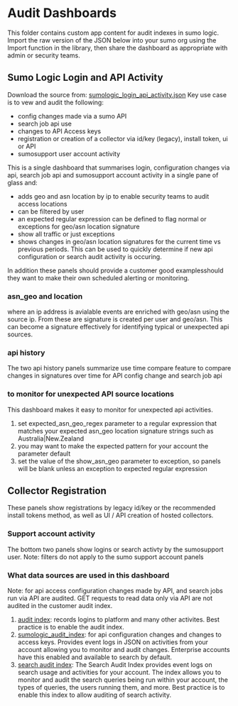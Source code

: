 # Audit Dashboards

This folder contains custom app content for audit indexes in sumo logic.
Import the raw version of the JSON below into your sumo org using the Import function in the library, then share the dashboard as appropriate with admin or security teams.

## Sumo Logic Login and API Activity
Download the source from: [sumologic_login_api_activity.json](./sumologic_login_api_activity.json)
Key use case is to vew and audit the following:
- config changes made via a sumo API
- search job api use
- changes to API Access keys
- registration or creation of a collector via id/key (legacy), install token, ui or API
- sumosupport user account activity

This is a single dashboard that summarises login, configuration changes via api, search job api and sumosupport account activity in a single pane of glass and:
- adds geo and asn location by ip to enable security teams to audit access locations
- can be filtered by user
- an expected regular expression can be defined to flag normal or exceptions for geo/asn location signature
- show all traffic or just exceptions
- shows changes in geo/asn location signatures for the current time vs previous periods. This can be used to quickly determine if new api configuration or search audit activity is occuring.

In addition these panels should provide a customer good examplesshould they want to make their own scheduled alerting or monitoring.
  
### asn_geo and location
where an ip address is avialable events are enriched with geo/asn using the source ip. From these are signature is created per user and geo/asn. This can become a signature effectively for identifying typical or unexpected api sources.

### api history
The two api history panels summarize use time compare feature to compare changes in signatures over time for API config change and search job api

### to monitor for unexpected API source locations
This dashboard makes it easy to monitor for unexpected api activities.
1. set expected_asn_geo_regex parameter to a regular expression that matches your expected asn_geo location signature strings such as Australia|New.Zealand
2. you may want to make the expected pattern for your account the parameter default
3. set the value of the show_asn_geo parameter to exception, so panels will be blank unless an exception to expected regular expression

## Collector Registration
These panels show registrations by legacy id/key or the recommended install tokens method, as well as UI / API creation of hosted collectors.

### Support account activity
The bottom two panels show logins or search activty by the sumosupport user. 
Note: filters do not apply to the sumo support account panels 

### What data sources are used in this dashboard
Note: for api access configuration changes made by API, and search jobs run via API are audited.
GET requests to read data only via API are not audited in the customer audit index.

1. [audit index](https://help.sumologic.com/docs/manage/security/audit-indexes/audit-index/): records logins to platform and many other activites. Best practice is to enable the audit index.
2. [sumologic_audit_index](https://service.sumologic.com/audit/docs/): for api configuration changes and changes to access keys. Provides event logs in JSON on activities from your account allowing you to monitor and audit changes. Enterprise accounts have this enabled and available to search by default.
3. [search audit index](https://help.sumologic.com/docs/manage/security/audit-indexes/search-audit-index/): The Search Audit Index provides event logs on search usage and activities for your account. The index allows you to monitor and audit the search queries being run within your account, the types of queries, the users running them, and more. Best practice is to enable this index to allow auditing of search activity.
